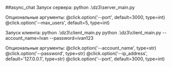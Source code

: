 ##async_chat
Запуск сервера:
python .\dz3\server_main.py  

Опциональные аргументы: 
@click.option('--port', default=3000, type=int)
@click.option('--max_users', default=5, type=int)

Запуск клиента:
python .\dz3\client_main.py
python .\dz3\client_main.py --account_name=Ivan --password=ivan123

Опциональные аргументы: 
@click.option('--account_name', type=str)
@click.option('--password', type=str)
@click.option('--ip_address', default='127.0.0.1', type=str)
@click.option('--port', default=3000, type=int)
